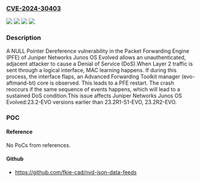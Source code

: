 ### [CVE-2024-30403](https://cve.mitre.org/cgi-bin/cvename.cgi?name=CVE-2024-30403)
![](https://img.shields.io/static/v1?label=Product&message=Junos%20OS%20Evolved&color=blue)
![](https://img.shields.io/static/v1?label=Version&message=23.2-EVO%3C%2023.2R1-S1-EVO%2C%2023.2R2-EVO%20&color=brighgreen)
![](https://img.shields.io/static/v1?label=Vulnerability&message=CWE-476%20NULL%20Pointer%20Dereference&color=brighgreen)
![](https://img.shields.io/static/v1?label=Vulnerability&message=Denial%20of%20Service%20(DoS)&color=brighgreen)

### Description

A NULL Pointer Dereference vulnerability in the Packet Forwarding Engine (PFE) of Juniper Networks Junos OS Evolved allows an unauthenticated, adjacent attacker to cause a Denial of Service (DoS).When Layer 2 traffic is sent through a logical interface, MAC learning happens. If during this process, the interface flaps, an Advanced Forwarding Toolkit manager (evo-aftmand-bt) core is observed. This leads to a PFE restart. The crash reoccurs if the same sequence of events happens, which will lead to a sustained DoS condition.This issue affects Juniper Networks Junos OS Evolved:23.2-EVO versions earlier than 23.2R1-S1-EVO, 23.2R2-EVO. 

### POC

#### Reference
No PoCs from references.

#### Github
- https://github.com/fkie-cad/nvd-json-data-feeds

